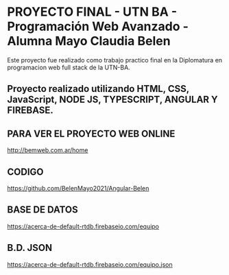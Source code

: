 # PROYECTO FINAL - UTN BA - Programación Web Avanzado - Alumna Mayo Claudia Belen

Este proyecto fue realizado como trabajo practico final en la Diplomatura en programacion web full stack de la UTN-BA.

## Proyecto realizado utilizando HTML, CSS, JavaScript, NODE JS, TYPESCRIPT, ANGULAR Y FIREBASE.


## PARA VER EL PROYECTO WEB ONLINE

http://bemweb.com.ar/home


## CODIGO

https://github.com/BelenMayo2021/Angular-Belen


## BASE DE DATOS

https://acerca-de-default-rtdb.firebaseio.com/equipo


## B.D. JSON
https://acerca-de-default-rtdb.firebaseio.com/equipo.json






